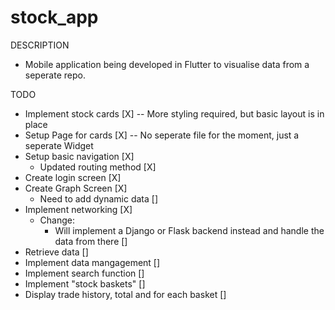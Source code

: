 # stock_app
 DESCRIPTION
 - Mobile application being developed in Flutter to visualise data from a seperate repo.
 
 TODO
 - Implement stock cards [X] -- More styling required, but basic layout is in place
 - Setup Page for cards [X] -- No seperate file for the moment, just a seperate Widget
 - Setup basic navigation [X]
     - Updated routing method [X]
 - Create login screen [X]
 - Create Graph Screen [X]
     - Need to add dynamic data []
 - Implement networking [X]
     - Change:
        - Will implement a Django or Flask backend instead and handle the data from there []
 - Retrieve data []
 - Implement data mangagement []
 - Implement search function []
 - Implement "stock baskets" []
 - Display trade history, total and for each basket []


